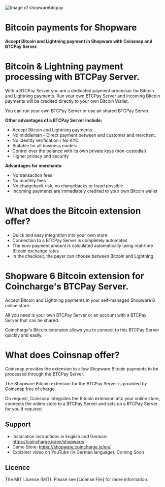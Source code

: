 ![Image of shopwarebtcpay](https://shopware.coincharge.io/media/e1/41/ca/1664280813/shopware-btcpay-plugin.png)

# Bitcoin payments for Shopware

**Accept Bitcoin and Lightning payment in Shopware with Coinsnap and BTCPay Server.**

# Bitcoin & Lightning payment processing with BTCPay Server.

With a BTCPay Server you are a dedicated payment processor for Bitcoin and Lightning payments. Run your own BTCPay Server and incoming Bitcoin payments will be credited directly to your own Bitcoin Wallet.

You can run your own BTCPay Server or use an shared BTCPay Server.

**Other advantages of a BTCPay Server include:**

- Accept Bitcoin and Lightning payments
- No middleman - Direct payment between end customer and merchant.
- No identity verification / No KYC
- Suitable for all business models
- Control over the balance with its own private keys (non-custodial)
- Higher privacy and security

**Advantages for merchants:**

- No transaction fees
- No monthly fees
- No chargeback risk, no chargebacks or fraud possible
- Incoming payments are immediately credited to your own Bitcoin wallet

# What does the Bitcoin extension offer?

- Quick and easy integration into your own store
- Connection to a BTCPay Server is completely automated
- The euro payment amount is calculated automatically using real-time Bitcoin exchange rates
- In the checkout, the payer can choose between Bitcoin and Lightning.

# Shopware 6 Bitcoin extension for Coincharge's BTCPay Server.

Accept Bitcoin and Lightning payments in your self-managed Shopware 6 online store.

All you need is your own BTCPay Server or an account with a BTCPay Server that can be shared.

Coincharge's Bitcoin extension allows you to connect to this BTCPay Server quickly and easily.

# What does Coinsnap offer?

Coinsnap provides the extension to allow Shopware Bitcoin payments to be processed through the BTCPay Server.

The Shopware Bitcoin extension for the BTCPay Server is provided by Coinsnap free of charge.

On request, Coinsnap integrates the Bitcoin extension into your online store, connects the online store to a BTCPay Server and sets up a BTCPay Server for you if required.

## Support

- Installation instructions in English and German: https://coincharge.io/en/shopware/
- Demo Store: https://shopware.coincharge.io/en/
- Explainer video on YouTube (in German language). Coming Soon

## Licence

The MIT License (MIT). Please see [License File] for more information.
